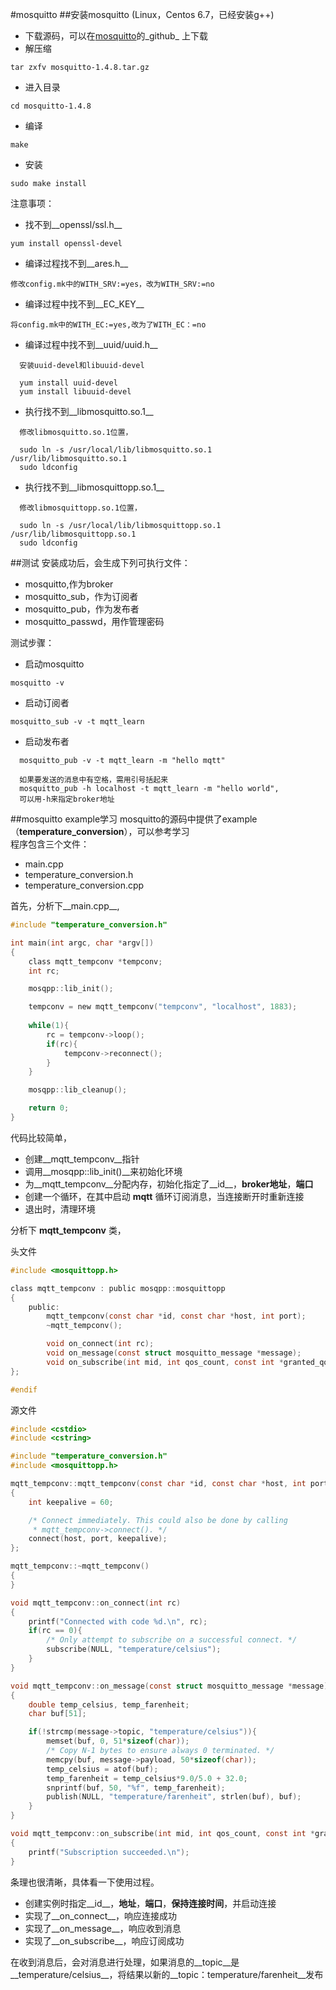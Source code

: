 #mosquitto
##安装mosquitto (Linux，Centos 6.7，已经安装g++)
* 下载源码，可以在[mosquitto](https://github.com/eclipse/mosquitto)的_github_ 上下载
* 解压缩
```
tar zxfv mosquitto-1.4.8.tar.gz
```
* 进入目录
```
cd mosquitto-1.4.8
```
* 编译
```
make
```
* 安装
```
sudo make install
```

注意事项：
* 找不到__openssl/ssl.h__  
```
yum install openssl-devel
```
* 编译过程找不到__ares.h__  
```
修改config.mk中的WITH_SRV:=yes，改为WITH_SRV:=no
```
* 编译过程中找不到__EC_KEY__  
```
将config.mk中的WITH_EC:=yes,改为了WITH_EC：=no
```
* 编译过程中找不到__uuid/uuid.h__  
```
  安装uuid-devel和libuuid-devel  
  
  yum install uuid-devel  
  yum install libuuid-devel
```  
* 执行找不到__libmosquitto.so.1__  
```
  修改libmosquitto.so.1位置，  

  sudo ln -s /usr/local/lib/libmosquitto.so.1 /usr/lib/libmosquitto.so.1  
  sudo ldconfig
```
* 执行找不到__libmosquittopp.so.1__  
```
  修改libmosquittopp.so.1位置，  

  sudo ln -s /usr/local/lib/libmosquittopp.so.1 /usr/lib/libmosquittopp.so.1  
  sudo ldconfig
```
##测试
安装成功后，会生成下列可执行文件：
* mosquitto,作为broker
* mosquitto_sub，作为订阅者
* mosquitto_pub，作为发布者
* mosquitto_passwd，用作管理密码

测试步骤：
* 启动mosquitto  
```
mosquitto -v
```
* 启动订阅者  
```
mosquitto_sub -v -t mqtt_learn
```
* 启动发布者  
```
  mosquitto_pub -v -t mqtt_learn -m "hello mqtt"  
  
  如果要发送的消息中有空格，需用引号括起来
  mosquitto_pub -h localhost -t mqtt_learn -m "hello world",  
  可以用-h来指定broker地址
```
##mosquitto example学习
mosquitto的源码中提供了example（__temperature_conversion__），可以参考学习  
程序包含三个文件：
* main.cpp
* temperature_conversion.h
* temperature_conversion.cpp  

首先，分析下__main.cpp__,
```c
#include "temperature_conversion.h"

int main(int argc, char *argv[])
{
	class mqtt_tempconv *tempconv;
	int rc;

	mosqpp::lib_init();

	tempconv = new mqtt_tempconv("tempconv", "localhost", 1883);
	
	while(1){
		rc = tempconv->loop();
		if(rc){
			tempconv->reconnect();
		}
	}

	mosqpp::lib_cleanup();

	return 0;
}
```
代码比较简单，  
* 创建__mqtt_tempconv__指针
* 调用__mosqpp::lib_init()__来初始化环境
* 为__mqtt_tempconv__分配内存，初始化指定了__id__，__broker地址__，__端口__
* 创建一个循环，在其中启动 __mqtt__ 循环订阅消息，当连接断开时重新连接
* 退出时，清理环境


分析下 __mqtt_tempconv__ 类，  

头文件

```c
#include <mosquittopp.h>

class mqtt_tempconv : public mosqpp::mosquittopp
{
	public:
		mqtt_tempconv(const char *id, const char *host, int port);
		~mqtt_tempconv();

		void on_connect(int rc);
		void on_message(const struct mosquitto_message *message);
		void on_subscribe(int mid, int qos_count, const int *granted_qos);
};

#endif
```
源文件
```c
#include <cstdio>
#include <cstring>

#include "temperature_conversion.h"
#include <mosquittopp.h>

mqtt_tempconv::mqtt_tempconv(const char *id, const char *host, int port) : mosquittopp(id)
{
	int keepalive = 60;

	/* Connect immediately. This could also be done by calling
	 * mqtt_tempconv->connect(). */
	connect(host, port, keepalive);
};

mqtt_tempconv::~mqtt_tempconv()
{
}

void mqtt_tempconv::on_connect(int rc)
{
	printf("Connected with code %d.\n", rc);
	if(rc == 0){
		/* Only attempt to subscribe on a successful connect. */
		subscribe(NULL, "temperature/celsius");
	}
}

void mqtt_tempconv::on_message(const struct mosquitto_message *message)
{
	double temp_celsius, temp_farenheit;
	char buf[51];

	if(!strcmp(message->topic, "temperature/celsius")){
		memset(buf, 0, 51*sizeof(char));
		/* Copy N-1 bytes to ensure always 0 terminated. */
		memcpy(buf, message->payload, 50*sizeof(char));
		temp_celsius = atof(buf);
		temp_farenheit = temp_celsius*9.0/5.0 + 32.0;
		snprintf(buf, 50, "%f", temp_farenheit);
		publish(NULL, "temperature/farenheit", strlen(buf), buf);
	}
}

void mqtt_tempconv::on_subscribe(int mid, int qos_count, const int *granted_qos)
{
	printf("Subscription succeeded.\n");
}


```

条理也很清晰，具体看一下使用过程。
* 创建实例时指定__id__，__地址__，__端口__，__保持连接时间__，并启动连接
* 实现了__on_connect__，响应连接成功  
* 实现了__on_message__，响应收到消息  
* 实现了__on_subscribe__，响应订阅成功  


在收到消息后，会对消息进行处理，如果消息的__topic__是__temperature/celsius__，将结果以新的__topic：temperature/farenheit__发布  
